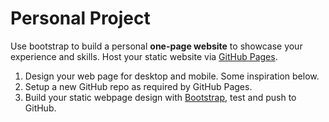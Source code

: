# Personal Project

Use bootstrap to build a personal **one-page website** to showcase your experience and skills. Host your static website via [GitHub Pages](https://pages.github.com). 

1. Design your web page for desktop and mobile. Some inspiration below.
2. Setup a new GitHub repo as required by GitHub Pages. 
3. Build your static webpage design with [Bootstrap](https://getbootstrap.com/docs/4.6/getting-started/introduction/), test and push to GitHub. 
